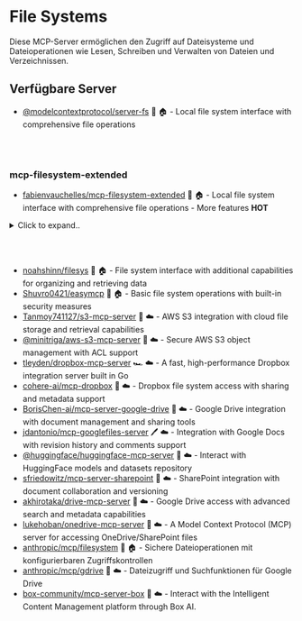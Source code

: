 # File Systems

Diese MCP-Server ermöglichen den Zugriff auf Dateisysteme und Dateioperationen wie Lesen, Schreiben und Verwalten von Dateien und Verzeichnissen.

## Verfügbare Server

- [@modelcontextprotocol/server-fs](https://github.com/modelcontextprotocol/servers/tree/main/src/fs) 📇 🏠 - Local file system interface with comprehensive file operations

<br><br>

### mcp-filesystem-extended
- [fabienvauchelles/mcp-filesystem-extended](https://github.com/CyberT33N/mcp-filesystem-extended) 📇 🏠 - Local file system interface with comprehensive file operations - More features **HOT**

<details><summary>Click to expand..</summary>

```
{
  "mcpServers": {
    "filesystem-extended": {
        "command": "node",
        "args": ["C:\\Projects\\mcp\\server\\system\\files\\mcp-filesystem-extended\\dist\\index.js", "C:\\Projects", "C:\\git"]
    }
  }
}
```

# read_files

```
Call tool read_files(paths = ["C:\\git\\privadent\\privadent-synchronizer\\.ai\\rules\\shared-rules\\node-ts\\testing-rules\\avoid-logger-spying.mdc", "C:\\git\\privadent\\privadent-synchronizer\\.ai\\rules\\shared-rules\\node-ts\\testing-rules\\test-structure.mdc"])
```

</details>

<br><br>

  
- [noahshinn/filesys](https://github.com/noahshinn/filesys) 🐍 🏠 - File system interface with additional capabilities for organizing and retrieving data
- [Shuvro0421/easymcp](https://github.com/Shuvro0421/easymcp) 📇 🏠 - Basic file system operations with built-in security measures
- [Tanmoy741127/s3-mcp-server](https://github.com/Tanmoy741127/s3-mcp-server) 🐍 ☁️ - AWS S3 integration with cloud file storage and retrieval capabilities
- [@minitriga/aws-s3-mcp-server](https://github.com/minitriga/aws-s3-mcp-server) 🐍 ☁️ - Secure AWS S3 object management with ACL support
- [tleyden/dropbox-mcp-server](https://github.com/tleyden/dropbox-mcp-server) 🏎️ ☁️ - A fast, high-performance Dropbox integration server built in Go
- [cohere-ai/mcp-dropbox](https://github.com/cohere-ai/mcp-dropbox) 📇 ☁️ - Dropbox file system access with sharing and metadata support
- [BorisChen-ai/mcp-server-google-drive](https://github.com/BorisChen-ai/mcp-server-google-drive) 🐍 ☁️ - Google Drive integration with document management and sharing tools
- [jdantonio/mcp-googlefiles-server](https://github.com/jdantonio/mcp-googlefiles-server) 🖊️ ☁️ - Integration with Google Docs with revision history and comments support
- [@huggingface/huggingface-mcp-server](https://github.com/huggingface/huggingface-mcp-server) 📇 ☁️ - Interact with HuggingFace models and datasets repository
- [sfriedowitz/mcp-server-sharepoint](https://github.com/sfriedowitz/mcp-server-sharepoint) 🐍 ☁️ - SharePoint integration with document collaboration and versioning
- [akhirotaka/drive-mcp-server](https://github.com/akhirotaka/drive-mcp-server) 📇 ☁️ - Google Drive access with advanced search and metadata capabilities
- [lukehoban/onedrive-mcp-server](https://github.com/lukehoban/onedrive-mcp-server) 📇 ☁️ - A Model Context Protocol (MCP) server for accessing OneDrive/SharePoint files
- [anthropic/mcp/filesystem](https://github.com/anthropic/mcp/tree/main/src/filesystem) 📇 🏠 - Sichere Dateioperationen mit konfigurierbaren Zugriffskontrollen
- [anthropic/mcp/gdrive](https://github.com/anthropic/mcp/tree/main/src/gdrive) 📇 ☁️ - Dateizugriff und Suchfunktionen für Google Drive
- [box-community/mcp-server-box](https://github.com/box-community/mcp-server-box) 📇 ☁️ - Interact with the Intelligent Content Management platform through Box AI. 
